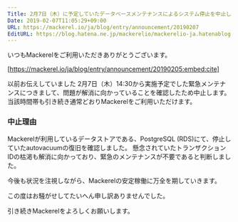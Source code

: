 ```yaml
---
Title: 2月7日（木）に予定していたデータベースメンテナンスによるシステム停止を中止します
Date: 2019-02-07T11:05:29+09:00
URL: https://mackerel.io/ja/blog/entry/announcement/20190207
EditURL: https://blog.hatena.ne.jp/mackerelio/mackerelio-ja.hatenablog.mackerel.io/atom/entry/98012380860249172
---
```


いつもMackerelをご利用いただきありがとうございます。

[https://mackerel.io/ja/blog/entry/announcement/20190205:embed:cite]

以前お伝えしていました 2月7日（木）14:30から実施予定でした緊急メンテナンスにつきまして、問題が解消に向かっていることを確認したため中止します。
当該時間帯も引き続き通常どおりMackerelをご利用いただけます。

### 中止理由

Mackerelが利用しているデータストアである、PostgreSQL (RDS)にて、停止していたautovacuumの復旧を確認しました。
懸念されていたトランザクションIDの枯渇も解消に向かっており、緊急のメンテナンスが不要であると判断しました。

今後も状況を注視しながら、Mackerelの安定稼働に万全を期していきます。

この度はお騒がせしてたいへん申し訳ありませんでした。

引き続きMackerelをよろしくお願いします。
